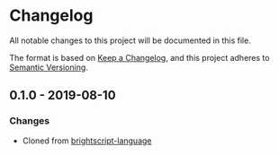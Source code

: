 # Changelog
All notable changes to this project will be documented in this file.

The format is based on [Keep a Changelog](https://keepachangelog.com/en/1.0.0/),
and this project adheres to [Semantic Versioning](https://semver.org/spec/v2.0.0.html).



## 0.1.0 - 2019-08-10
### Changes
 - Cloned from [brightscript-language](https://github.com/twitchbronbron/brightscript-language)



[0.1.0]:  https://github.com/rokucommunity/brighterscript/compare/v0.1.0...v0.1.0